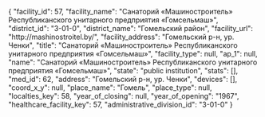 {
    "facility_id": 57,
    "facility_name": "Санаторий «Машиностроитель» Республиканского унитарного предприятия «Гомсельмаш»",
    "district_id": "3-01-0",
    "district_name": "Гомельский район",
    "facility_url": "http:\/\/mashinostroitel.by\/",
    "facility_address": "Гомельский р-н, ур. Ченки",
    "title": "Санаторий «Машиностроитель» Республиканского унитарного предприятия «Гомсельмаш»",
    "facility_type": null,
    "ap_1": null,
    "name": "Санаторий «Машиностроитель» Республиканского унитарного предприятия «Гомсельмаш»",
    "state": "public institution",
    "stats": [],
    "med_id": 62,
    "address": "Гомельский р-н, ур. Ченки",
    "devices": [],
    "coord_x_y": null,
    "place_name": "Гомель",
    "place_type": null,
    "localties_key": 58,
    "year_of_closing": null,
    "year_of_opening": "1967",
    "healthcare_facility_key": 57,
    "administrative_division_id": "3-01-0"
}